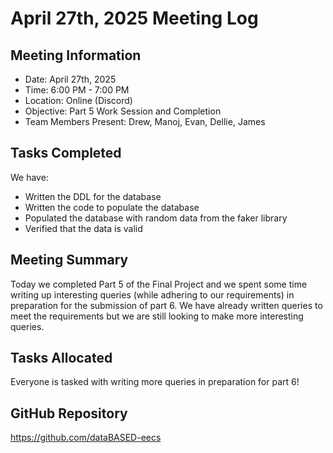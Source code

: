 # April 27th, 2025 Meeting Log

## Meeting Information
- Date: April 27th, 2025
- Time: 6:00 PM - 7:00 PM
- Location: Online (Discord)
- Objective: Part 5 Work Session and Completion
- Team Members Present: Drew, Manoj, Evan, Dellie, James

## Tasks Completed
We have:
  - Written the DDL for the database
  - Written the code to populate the database
  - Populated the database with random data from the faker library
  - Verified that the data is valid

## Meeting Summary
Today we completed Part 5 of the Final Project and we spent some time writing up interesting queries (while adhering to our requirements) in preparation for the submission of part 6. We have already written queries to meet the requirements but we are still looking to make more interesting queries.

## Tasks Allocated
Everyone is tasked with writing more queries in preparation for part 6!

## GitHub Repository
https://github.com/dataBASED-eecs
